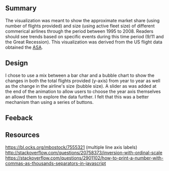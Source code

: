 ## Summary
The visualization was meant to show the approximate market share (using number of flights provided) and size (using active fleet size) of different commerical airlines through the period between 1995 to 2008. Readers should see trends based on specific events during this time period (9/11 and the Great Recession).
This visualization was derived from the US flight data obtained the [ASA](http://stat-computing.org/dataexpo/2009/the-data.html).

## Design
I chose to use a mix between a bar char and a bubble chart to show the changes in both the total flights provided (y-axis) from year to year as well as the change in the airline's size (bubble size). A slider as was added at the end of the animation to allow users to choose the year axis themselves an allowd them to explore the data further. I felt that this was a better mechanism than using a series of buttons.

## Feeback

## Resources
https://bl.ocks.org/mbostock/7555321 (multiple line axis labels)
http://stackoverflow.com/questions/20758373/inversion-with-ordinal-scale
https://stackoverflow.com/questions/2901102/how-to-print-a-number-with-commas-as-thousands-separators-in-javascript
